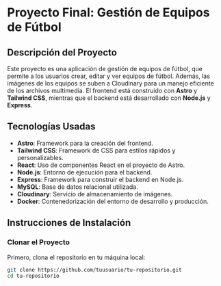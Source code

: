 # Proyecto Final: Gestión de Equipos de Fútbol

## Descripción del Proyecto

Este proyecto es una aplicación de gestión de equipos de fútbol, que permite a los usuarios crear, editar y ver equipos de fútbol. Además, las imágenes de los equipos se suben a Cloudinary para un manejo eficiente de los archivos multimedia. El frontend está construido con **Astro** y **Tailwind CSS**, mientras que el backend está desarrollado con **Node.js** y **Express**.

## Tecnologías Usadas

- **Astro**: Framework para la creación del frontend.
- **Tailwind CSS**: Framework de CSS para estilos rápidos y personalizables.
- **React**: Uso de componentes React en el proyecto de Astro.
- **Node.js**: Entorno de ejecución para el backend.
- **Express**: Framework para construir el backend en Node.js.
- **MySQL**: Base de datos relacional utilizada.
- **Cloudinary**: Servicio de almacenamiento de imágenes.
- **Docker**: Contenedorización del entorno de desarrollo y producción.

## Instrucciones de Instalación

### Clonar el Proyecto

Primero, clona el repositorio en tu máquina local:

```bash
git clone https://github.com/tuusuario/tu-repositorio.git
cd tu-repositorio
